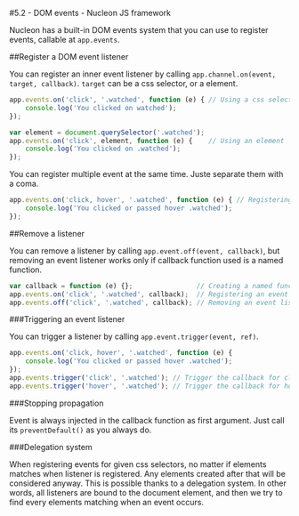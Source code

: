 #5.2 - DOM events - Nucleon JS framework

Nucleon has a built-in DOM events system that you can use to register events, callable at `app.events`.

##Register a DOM event listener

You can register an inner event listener by calling `app.channel.on(event, target, callback)`. `target` can be a css selector, or a element.

```javascript
app.events.on('click', '.watched', function (e) { // Using a css selector
    console.log('You clicked on watched');
});

var element = document.querySelector('.watched');
app.events.on('click', element, function (e) {    // Using an element
    console.log('You clicked on .watched');
});
```

You can register multiple event at the same time. Juste separate them with a coma.

```javascript
app.events.on('click, hover', '.watched', function (e) { // Registering multiple events
    console.log('You clicked or passed hover .watched');
});
```

##Remove a listener

You can remove a listener by calling `app.event.off(event, callback)`, but removing an event listener works only if callback function used is a named function.

```javascript
var callback = function (e) {};                // Creating a named function
app.events.on('click', '.watched', callback);  // Registering an event listener
app.events.off('click', '.watched', callback); // Removing an event listener
```

###Triggering an event listener

You can trigger a listener by calling `app.event.trigger(event, ref)`.

```javascript
app.events.on('click, hover', '.watched', function (e) {
    console.log('You clicked or passed hover .watched');
});
app.events.trigger('click', '.watched'); // Trigger the callback for click event
app.events.trigger('hover', '.watched'); // Trigger the callback for hover event
```

###Stopping propagation

Event is always injected in the callback function as first argument. Just call its `preventDefault()` as you always do.

###Delegation system

When registering events for given css selectors, no matter if elements matches when listener is registered. Any elements created after that will be considered anyway. This is possible thanks to a delegation system. In other words, all listeners are bound to the document element, and then we try to find every elements matching when an event occurs.

